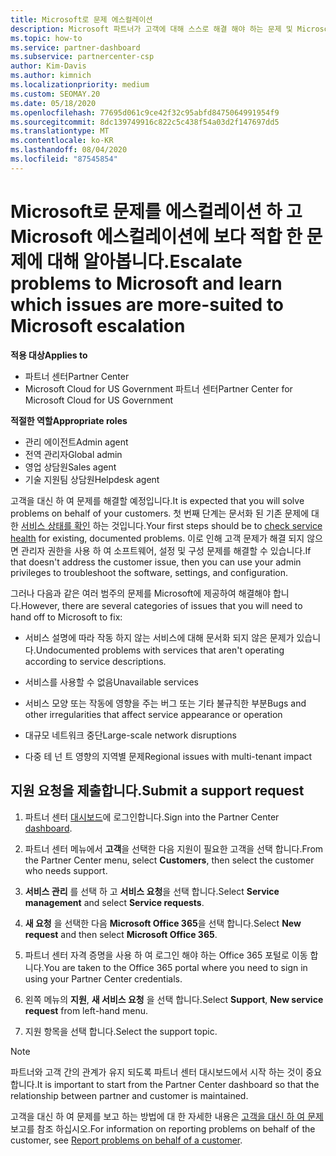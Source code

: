 ```yaml
---
title: Microsoft로 문제 에스컬레이션
description: Microsoft 파트너가 고객에 대해 스스로 해결 해야 하는 문제 및 Microsoft로 에스컬레이션 해야 할 수 있는 문제에 대해 알아보세요.
ms.topic: how-to
ms.service: partner-dashboard
ms.subservice: partnercenter-csp
author: Kim-Davis
ms.author: kimnich
ms.localizationpriority: medium
ms.custom: SEOMAY.20
ms.date: 05/18/2020
ms.openlocfilehash: 77695d061c9ce42f32c95abfd8475064991954f9
ms.sourcegitcommit: 8dc139749916c822c5c438f54a03d2f147697dd5
ms.translationtype: MT
ms.contentlocale: ko-KR
ms.lasthandoff: 08/04/2020
ms.locfileid: "87545854"
---
```

# <a name="escalate-problems-to-microsoft-and-learn-which-issues-are-more-suited-to-microsoft-escalation"></a><span data-ttu-id="2b7fe-103">Microsoft로 문제를 에스컬레이션 하 고 Microsoft 에스컬레이션에 보다 적합 한 문제에 대해 알아봅니다.</span><span class="sxs-lookup"><span data-stu-id="2b7fe-103">Escalate problems to Microsoft and learn which issues are more-suited to Microsoft escalation</span></span>  

<span data-ttu-id="2b7fe-104">**적용 대상**</span><span class="sxs-lookup"><span data-stu-id="2b7fe-104">**Applies to**</span></span>

- <span data-ttu-id="2b7fe-105">파트너 센터</span><span class="sxs-lookup"><span data-stu-id="2b7fe-105">Partner Center</span></span>
- <span data-ttu-id="2b7fe-106">Microsoft Cloud for US Government 파트너 센터</span><span class="sxs-lookup"><span data-stu-id="2b7fe-106">Partner Center for Microsoft Cloud for US Government</span></span>

<span data-ttu-id="2b7fe-107">**적절한 역할**</span><span class="sxs-lookup"><span data-stu-id="2b7fe-107">**Appropriate roles**</span></span>

- <span data-ttu-id="2b7fe-108">관리 에이전트</span><span class="sxs-lookup"><span data-stu-id="2b7fe-108">Admin agent</span></span>
- <span data-ttu-id="2b7fe-109">전역 관리자</span><span class="sxs-lookup"><span data-stu-id="2b7fe-109">Global admin</span></span>
- <span data-ttu-id="2b7fe-110">영업 상담원</span><span class="sxs-lookup"><span data-stu-id="2b7fe-110">Sales agent</span></span>
- <span data-ttu-id="2b7fe-111">기술 지원팀 상담원</span><span class="sxs-lookup"><span data-stu-id="2b7fe-111">Helpdesk agent</span></span>

<span data-ttu-id="2b7fe-112">고객을 대신 하 여 문제를 해결할 예정입니다.</span><span class="sxs-lookup"><span data-stu-id="2b7fe-112">It is expected that you will solve problems on behalf of your customers.</span></span> <span data-ttu-id="2b7fe-113">첫 번째 단계는 문서화 된 기존 문제에 대 한 [서비스 상태를 확인](check-service-health.md) 하는 것입니다.</span><span class="sxs-lookup"><span data-stu-id="2b7fe-113">Your first steps should be to [check service health](check-service-health.md) for existing, documented problems.</span></span> <span data-ttu-id="2b7fe-114">이로 인해 고객 문제가 해결 되지 않으면 관리자 권한을 사용 하 여 소프트웨어, 설정 및 구성 문제를 해결할 수 있습니다.</span><span class="sxs-lookup"><span data-stu-id="2b7fe-114">If that doesn't address the customer issue, then you can use your admin privileges to troubleshoot the software, settings, and configuration.</span></span>

<span data-ttu-id="2b7fe-115">그러나 다음과 같은 여러 범주의 문제를 Microsoft에 제공하여 해결해야 합니다.</span><span class="sxs-lookup"><span data-stu-id="2b7fe-115">However, there are several categories of issues that you will need to hand off to Microsoft to fix:</span></span>

- <span data-ttu-id="2b7fe-116">서비스 설명에 따라 작동 하지 않는 서비스에 대해 문서화 되지 않은 문제가 있습니다.</span><span class="sxs-lookup"><span data-stu-id="2b7fe-116">Undocumented problems with services that aren't operating according to service descriptions.</span></span>

- <span data-ttu-id="2b7fe-117">서비스를 사용할 수 없음</span><span class="sxs-lookup"><span data-stu-id="2b7fe-117">Unavailable services</span></span>

- <span data-ttu-id="2b7fe-118">서비스 모양 또는 작동에 영향을 주는 버그 또는 기타 불규칙한 부분</span><span class="sxs-lookup"><span data-stu-id="2b7fe-118">Bugs and other irregularities that affect service appearance or operation</span></span>

- <span data-ttu-id="2b7fe-119">대규모 네트워크 중단</span><span class="sxs-lookup"><span data-stu-id="2b7fe-119">Large-scale network disruptions</span></span>

- <span data-ttu-id="2b7fe-120">다중 테 넌 트 영향의 지역별 문제</span><span class="sxs-lookup"><span data-stu-id="2b7fe-120">Regional issues with multi-tenant impact</span></span>

## <a name="submit-a-support-request"></a><span data-ttu-id="2b7fe-121">지원 요청을 제출합니다.</span><span class="sxs-lookup"><span data-stu-id="2b7fe-121">Submit a support request</span></span>

1. <span data-ttu-id="2b7fe-122">파트너 센터 [대시보드](https://partner.microsoft.com/dashboard)에 로그인합니다.</span><span class="sxs-lookup"><span data-stu-id="2b7fe-122">Sign into the Partner Center [dashboard](https://partner.microsoft.com/dashboard).</span></span>

2. <span data-ttu-id="2b7fe-123">파트너 센터 메뉴에서 **고객**을 선택한 다음 지원이 필요한 고객을 선택 합니다.</span><span class="sxs-lookup"><span data-stu-id="2b7fe-123">From the Partner Center menu, select **Customers**, then select the customer who needs support.</span></span>

3. <span data-ttu-id="2b7fe-124">**서비스 관리** 를 선택 하 고 **서비스 요청**을 선택 합니다.</span><span class="sxs-lookup"><span data-stu-id="2b7fe-124">Select **Service management** and select **Service requests**.</span></span>

4. <span data-ttu-id="2b7fe-125">**새 요청** 을 선택한 다음 **Microsoft Office 365**을 선택 합니다.</span><span class="sxs-lookup"><span data-stu-id="2b7fe-125">Select **New request** and then select **Microsoft Office 365**.</span></span>

5. <span data-ttu-id="2b7fe-126">파트너 센터 자격 증명을 사용 하 여 로그인 해야 하는 Office 365 포털로 이동 합니다.</span><span class="sxs-lookup"><span data-stu-id="2b7fe-126">You are taken to the Office 365 portal where you need to sign in using your Partner Center credentials.</span></span>

6. <span data-ttu-id="2b7fe-127">왼쪽 메뉴의 **지원**, **새 서비스 요청** 을 선택 합니다.</span><span class="sxs-lookup"><span data-stu-id="2b7fe-127">Select **Support**, **New service request** from left-hand menu.</span></span>

7. <span data-ttu-id="2b7fe-128">지원 항목을 선택 합니다.</span><span class="sxs-lookup"><span data-stu-id="2b7fe-128">Select the support topic.</span></span>

>[!NOTE]
><span data-ttu-id="2b7fe-129">파트너와 고객 간의 관계가 유지 되도록 파트너 센터 대시보드에서 시작 하는 것이 중요 합니다.</span><span class="sxs-lookup"><span data-stu-id="2b7fe-129">It is important to start from the Partner Center dashboard so that the relationship between partner and customer is maintained.</span></span> 

<span data-ttu-id="2b7fe-130">고객을 대신 하 여 문제를 보고 하는 방법에 대 한 자세한 내용은 [고객을 대신 하 여 문제](report-problems-on-behalf-of-a-customer.md)보고를 참조 하십시오.</span><span class="sxs-lookup"><span data-stu-id="2b7fe-130">For information on reporting problems on behalf of the customer, see [Report problems on behalf of a customer](report-problems-on-behalf-of-a-customer.md).</span></span>

